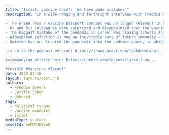 ```yaml
---
title: "Israeli vaccine chief: 'We have made mistakes'"
description: "In a wide-ranging and forthright interview with Freddie Sayers, Professor Cyrille Cohen, head of Immunology at Bar Ilan University and a member of the advisory committee for vaccines for the Israeli Government said:

- The Green Pass / vaccine passport concept was no longer relevant in the Omicron era and should be phased out (he expected it to be in short order in Israel)
- He and his colleagues were surprised and disappointed that the vaccines did not prevent transmission, as they had originally hoped
- The biggest mistake of the pandemic in Israel was closing schools and education – he apologised for that
- Widespread infection is now an inevitable part of future immunity — otherwise known as herd immunity
- Omicron has accelerated the pandemic into the endemic phase, in which Covid will be “like flu”

Listen to the podcast version: https://shows.acast.com/lockdowntv-wi...

Accompanying article here: https://unherd.com/thepost/israeli-va...

#Covid19 #Vaccines #Israel"
date: 2022-01-18
layout: layouts/post.njk
authors:
  - Freddie Sayers
  - Cyrille Cohen
  - Unheard
tags:
  - political tyrany
  - vaccine mandates
  - israel
mediaType: youtube
assetId: bnMMYJKZvnU
---
```

